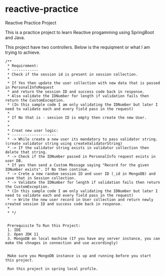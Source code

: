 # reactive-practice
Reactive Practice Project


This is a practice project to learn Reactive progamming using SpringBoot and Java.

This project have two controllers. Below is the requiqment or what I am trying to achieve.

    /**
     * Requirement:
     * ------------
     * Check if the session id is present in session collection.
     *
     * If Yes then update the user collection with new data that is passed in PersonalInfoRequest
     * and return the session ID and success code back in response.
     * Also validate the IDNumber for length if validation fails then return the CustomException.
     * (In this sample code I am only validating the IDNumber but later I need to validate each and every field pass in the request)
     *
     * If No that is - session ID is empty then create the new User.
     *
     *
     * Creat new user logic:
     * --------------------
     * -> While create a new user its mandatory to pass validator string. (create validator string using createValidatorString)
     * -> If the validator string exists in validator collection then delete that string.
     * -> Check if the IDNumber passed in PersonalInfo request exists in user DB.
     * If yes then send a Custom Message saying "Record for the given IDNumber exists". If No then continue.
     * -> Crete a new random session ID and user ID (_id in MongoDB) and save that in Session collection.
     * -> Validate the IDNumber for length if validation fails then return the CustomException.
     * (In this sample code I am only validating the IDNumber but later I need to validate each and every field pass in the request)
     * -> Write the new user record in User collection and return newly created session ID and success code back in response.
     *
     * */
     
     
     Prerequisite To Run this Project:
     1. IDE
     2. Open JDK 11
     3. MongoDB on local machine (If you have any server instance, you can make the chnages in connection and use accordingly)
     
     
     Make sure you MongoDB instance is up and running before you start this project.
     
     Run this project in spring local profile. 
     
